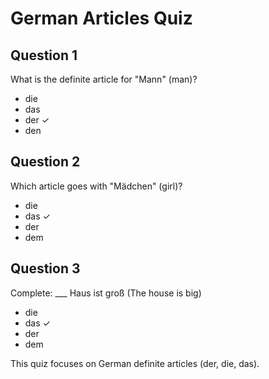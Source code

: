 # German Articles Quiz

## Question 1
What is the definite article for "Mann" (man)?
- die
- das  
- der ✓
- den

## Question 2
Which article goes with "Mädchen" (girl)?
- die
- das ✓
- der
- dem

## Question 3
Complete: ___ Haus ist groß (The house is big)
- die
- das ✓
- der
- dem

This quiz focuses on German definite articles (der, die, das).
